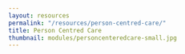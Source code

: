 ```yaml
--- 
layout: resources
permalink: "/resources/person-centred-care/"
title: Person Centred Care
thumbnail: modules/personcenteredcare-small.jpg
---
```

